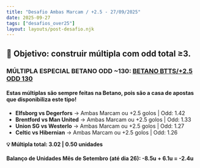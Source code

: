 ```yaml
---
title: "Desafio Ambas Marcam / +2.5 - 27/09/2025"
date: 2025-09-27
tags: ["desafios_over25"]
layout: layouts/post-desafio.njk
---
```


## 🎯 Objetivo: construir múltipla com odd total ≥3. 

### MÚLTIPLA ESPECIAL BETANO ODD ~130: [BETANO BTTS/+2.5 ODD 130](https://www.betano.pt/mybets/2248709571?bet_ids=zemVj2yaHhBJHKFiSCVT6i8qDucAcPtnNRVP5uiyPD8&btag=a_1787b_289c_)

#### Estas múltiplas são sempre feitas na Betano, pois são a casa de apostas que disponibiliza este tipo!

- **Elfsborg vs Degerfors** → Ambas Marcam ou +2.5 golos | Odd: 1.42 
- **Brentford vs Man United** → Ambas Marcam ou +2.5 golos | Odd: 1.33 
- **Union SG vs Westerlo** → Ambas Marcam ou +2.5 golos | Odd: 1.27
- **Celtic vs Hibernian** → Ambas Marcam ou +2.5 golos | Odd: 1.26

**💡 Múltipla total: 3.02 | 0.50 unidades** 

#### Balanço de Unidades Mês de Setembro (até dia 26): -8.5u + 6.1u = -2.4u